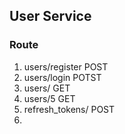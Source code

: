 ## User Service
### Route
1. users/register POST
2. users/login POTST
3. users/ GET
4. users/5 GET
5. refresh_tokens/  POST
6.
